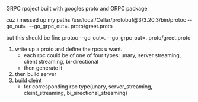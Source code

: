 GRPC rpoject built with googles proto and GRPC package

cuz i messed up my paths
/usr/local/Cellar/protobuf@3/3.20.3/bin/protoc --go_out=. --go_grpc_out=. proto/greet.proto

but this should be fine
protoc --go_out=. --go_grpc_out=. proto/greet.proto

1. write up a proto and define the rpcs u want. 
    - each rpc could be of one of four types: unary, server streaming, client streaming, bi-directional
    - then generate it
2. then build server
3. build cleint
    - for corresponding rpc type(unary, server_streaming, cleint_streaming, bi_sirectional_streaming)